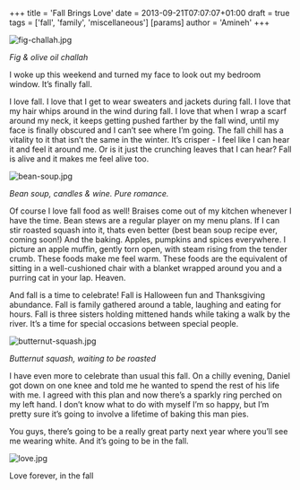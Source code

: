 +++
title = 'Fall Brings Love'
date = 2013-09-21T07:07:07+01:00
draft = true
tags = ['fall', 'family', 'miscellaneous']
[params]
author = 'Amineh'
+++


![fig-challah.jpg](/fig-challah.jpg)

*Fig & olive oil challah*

I woke up this weekend and turned my face to look out my bedroom window. It’s finally fall.

I love fall. I love that I get to wear sweaters and jackets during fall. I love that my hair whips around in the wind
during fall. I love that when I wrap a scarf around my neck, it keeps getting pushed farther by the fall wind, until my
face is finally obscured and I can’t see where I’m going. The fall chill has a vitality to it that isn’t the same in the
winter. It’s crisper - I feel like I can hear it and feel it around me. Or is it just the crunching leaves that I can
hear? Fall is alive and it makes me feel alive too.

![bean-soup.jpg](/bean-soup.jpg)

*Bean soup, candles & wine. Pure romance.*

Of course I love fall food as well!  Braises come out of my kitchen whenever I have the time. Bean stews are a regular
player on my menu plans. If I can stir roasted squash into it, thats even better (best bean soup recipe ever, coming
soon!)  And the baking. Apples, pumpkins and spices everywhere. I picture an apple muffin, gently torn open, with steam
rising from the tender crumb. These foods make me feel warm. These foods are the equivalent of sitting in a
well-cushioned chair with a blanket wrapped around you and a purring cat in your lap. Heaven.

And fall is a time to celebrate!  Fall is Halloween fun and Thanksgiving abundance. Fall is family gathered around a
table, laughing and eating for hours. Fall is three sisters holding mittened hands while taking a walk by the river.
It’s a time for special occasions between special people.

![butternut-squash.jpg](/butternut-squash.jpg)

*Butternut squash, waiting to be roasted*

I have even more to celebrate than usual this fall. On a chilly evening, Daniel got down on one knee and told me he
wanted to spend the rest of his life with me. I agreed with this plan and now there’s a sparkly ring perched on my left
hand. I don’t know what to do with myself I’m so happy, but I’m pretty sure it’s going to involve a lifetime of baking
this man pies.

You guys, there’s going to be a really great party next year where you’ll see me wearing white. And it’s going to be in
the fall.

![love.jpg](/love.jpg)

Love forever, in the fall
